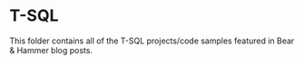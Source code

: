# T-SQL
This folder contains all of the T-SQL projects/code samples featured in Bear &amp; Hammer blog posts.